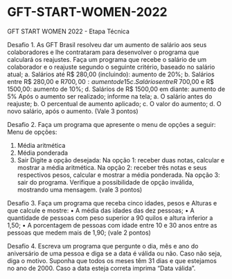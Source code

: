 # GFT-START-WOMEN-2022
GFT START WOMEN 2022 - Etapa Técnica

Desafio 1. As GFT Brasil resolveu dar um aumento de salário aos seus colaboradores 
e lhe contrataram para desenvolver o programa que calculará os reajustes. 
Faça um programa que recebe o salário de um colaborador e o reajuste 
segundo o seguinte critério, baseado no salário atual;
a. Salários até R$ 280,00 (incluindo): aumento de 20%;
b. Salários entre R$ 280,00 e R$700,00: aumento de 15%;
c. Salários entre R$ 700,00 e R$ 1500,00: aumento de 10%;
d. Salários de R$ 1500,00 em diante: aumento de 5%
Após o aumento ser realizado; informe na tela;
a. O salário antes do reajuste;
b. O percentual de aumento aplicado;
c. O valor do aumento;
d. O novo salário, após o aumento. (Vale 3 pontos)


Desafio 2. Faça um programa que apresente o menu de opções a seguir: 
Menu de opções: 
1. Média aritmética
2. Média ponderada
3. Sair 
Digite a opção desejada:
Na opção 1: receber duas notas, calcular e mostrar a média aritmética.
Na opção 2: receber três notas e seus respectivos pesos, calcular e mostrar 
a média ponderada.
Na opção 3: sair do programa. 
Verifique a possibilidade de opção inválida, mostrando uma mensagem. 
(vale 3 pontos)


Desafio 3. Faça um programa que receba cinco idades, pesos e Alturas e que calcule 
e mostre:
• A média das idades das dez pessoas;
• A quantidade de pessoas com peso superior a 90 quilos e altura inferior 
a 1,50;
• A porcentagem de pessoas com idade entre 10 e 30 anos entre as 
pessoas que medem mais de 1,90; (vale 2 pontos)


Desafio 4. Escreva um programa que pergunte o dia, mês e ano do aniversário de uma 
pessoa e diga se a data é válida ou não. Caso não seja, diga o motivo. 
Suponha que todos os meses têm 31 dias e que estejamos no ano de 2000. 
Caso a data esteja correta imprima “Data válida”.
